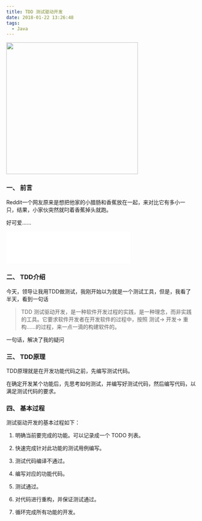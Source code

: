 ```yaml
---
title: TDD 测试驱动开发
date: 2018-01-22 13:26:48
tags:
  - Java
---
```


<img src="/assets/postImg/tddintroductionLogo.jpeg" width="350px" height="350px">

### 一、 前言

Reddit一个网友原来是想把他家的小腊肠和香蕉放在一起，来对比它有多小一只，结果，小家伙突然就叼着香蕉掉头就跑。

好可爱......

<iframe frameborder="no" border="0" marginwidth="0" marginheight="0" width=330 height=86 src="//music.163.com/outchain/player?type=2&id=30284674&auto=1&height=66"></iframe>

<!-- more -->

### 二、 TDD介绍

今天，领导让我用TDD做测试，我刚开始以为就是一个测试工具，但是，我看了半天，看到一句话
> TDD 测试驱动开发，是一种软件开发过程的实践，是一种理念，而非实践的工具。它要求软件开发者在开发软件的过程中，按照 测试-> 开发-> 重构......的过程，来一点一滴的构建软件的。

一句话，解决了我的疑问

### 三、 TDD原理

TDD原理就是在开发功能代码之前，先编写测试代码。

在确定开发某个功能后，先思考如何测试，并编写好测试代码，然后编写代码，以满足测试代码的要求。

### 四、 基本过程

测试驱动开发的基本过程如下：

1. 明确当前要完成的功能。可以记录成一个 TODO 列表。

2. 快速完成针对此功能的测试用例编写。

3. 测试代码编译不通过。

4. 编写对应的功能代码。

5. 测试通过。

6. 对代码进行重构，并保证测试通过。

7. 循环完成所有功能的开发。

